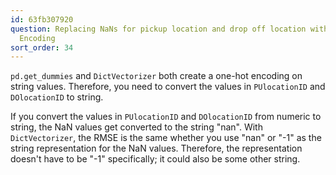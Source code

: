 ```yaml
---
id: 63fb307920
question: Replacing NaNs for pickup location and drop off location with -1 for One-Hot
  Encoding
sort_order: 34
---
```


`pd.get_dummies` and `DictVectorizer` both create a one-hot encoding on string values. Therefore, you need to convert the values in `PUlocationID` and `DOlocationID` to string.

If you convert the values in `PUlocationID` and `DOlocationID` from numeric to string, the NaN values get converted to the string "nan". With `DictVectorizer`, the RMSE is the same whether you use "nan" or "-1" as the string representation for the NaN values. Therefore, the representation doesn't have to be "-1" specifically; it could also be some other string.